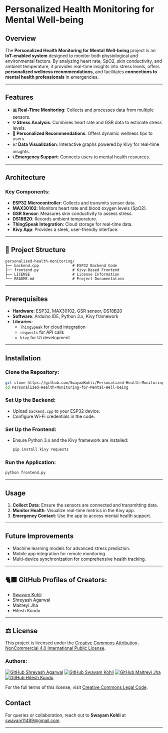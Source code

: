 # Personalized Health Monitoring for Mental Well-being

## Overview
The **Personalized Health Monitoring for Mental Well-being** project is an **IoT-enabled system** designed to monitor both physiological and environmental factors. By analyzing heart rate, SpO2, skin conductivity, and ambient temperature, it provides real-time insights into stress levels, offers **personalized wellness recommendations**, and facilitates **connections to mental health professionals** in emergencies.

---

## Features
- **📊 Real-Time Monitoring**: Collects and processes data from multiple sensors.
- **💡 Stress Analysis**: Combines heart rate and GSR data to estimate stress levels.
- **🎯 Personalized Recommendations**: Offers dynamic wellness tips to users.
- **📈 Data Visualization**: Interactive graphs powered by Kivy for real-time insights.
- **📞 Emergency Support**: Connects users to mental health resources.

---

## Architecture
### Key Components:
- **ESP32 Microcontroller**: Collects and transmits sensor data.
- **MAX30102**: Monitors heart rate and blood oxygen levels (SpO2).
- **GSR Sensor**: Measures skin conductivity to assess stress.
- **DS18B20**: Records ambient temperature.
- **ThingSpeak Integration**: Cloud storage for real-time data.
- **Kivy App**: Provides a sleek, user-friendly interface.

---

## 📁 Project Structure
```plaintext
personalized-health-monitoring/
├── backend.cpp               # ESP32 Backend Code
├── frontend.py               # Kivy-Based Frontend
├── LICENSE                   # License Information
└── README.md                 # Project Documentation
```

---

## Prerequisites
- **Hardware**: ESP32, MAX30102, GSR sensor, DS18B20
- **Software**: Arduino IDE, Python 3.x, Kivy framework
- **Libraries**:
  - `ThingSpeak` for cloud integration
  - `requests` for API calls
  - `kivy` for UI development

---

## Installation
### Clone the Repository:
```bash
git clone https://github.com/SwayamKohli/Personalized-Health-Monitoring-for-Mental-Well-being.git
cd Personalized-Health-Monitoring-for-Mental-Well-being
```

### Set Up the Backend:
- Upload `backend.cpp` to your ESP32 device.
- Configure Wi-Fi credentials in the code.

### Set Up the Frontend:
- Ensure Python 3.x and the Kivy framework are installed:
  ```bash
  pip install kivy requests
  ```

### Run the Application:
```bash
python frontend.py
```

---

## Usage
1. **Collect Data**: Ensure the sensors are connected and transmitting data.
2. **Monitor Health**: Visualize real-time metrics in the Kivy app.
3. **Emergency Contact**: Use the app to access mental health support.

---

## Future Improvements
- Machine learning models for advanced stress prediction.
- Mobile app integration for remote monitoring.
- Multi-device synchronization for comprehensive health tracking.

---

## 🐈‍⬛ GitHub Profiles of Creators:
- [Swayam Kohli](https://github.com/SwayamKohli)  
- Shreyash Agarwal
- Maitreyi Jha 
- Hitesh Kundu  

---

## ⚖️ License

This project is licensed under the [Creative Commons Attribution-NonCommercial 4.0 International Public License](LICENSE).  

### Authors:
[![GitHub Shreyash Agarwal](https://img.shields.io/badge/ShreyashAgarwal-%23FFFFFF.svg?logo=GitHub&logoColor=black)]() 
[![GitHub Swayam Kohli](https://img.shields.io/badge/SwayamKohli-%23FFFFFF.svg?logo=GitHub&logoColor=black)](https://github.com/SwayamKohli) 
[![GitHub Maitreyi Jha](https://img.shields.io/badge/MaitreyiJha-%23FFFFFF.svg?logo=GitHub&logoColor=black)]() 
[![GitHub Hitesh Kundu](https://img.shields.io/badge/HiteshKundu-%23FFFFFF.svg?logo=GitHub&logoColor=black)]() 

For the full terms of this license, visit [Creative Commons Legal Code](https://creativecommons.org/licenses/by-nc/4.0/legalcode).

## Contact
For queries or collaboration, reach out to **Swayam Kohli** at [swayam11489@gmail.com](mailto:swayam11489@gmail.com).

---

